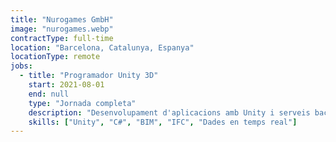 ```yaml
---
title: "Nurogames GmbH"
image: "nurogames.webp"
contractType: full-time
location: "Barcelona, Catalunya, Espanya"
locationType: remote
jobs:
  - title: "Programador Unity 3D"
    start: 2021-08-01
    end: null
    type: "Jornada completa"
    description: "Desenvolupament d'aplicacions amb Unity i serveis backend personalitzats per oferir solucions interactives per a la indústria de la construcció i l'arquitectura. Enfocat en el treball amb fitxers BIM i IFC, creació d'eines per visualitzar i interactuar amb models 3D d'edificis. El rol inclou la integració de dades en temps real, suport per a l'anàlisi de fitxers complexos i garantir una experiència d'usuari fluida per a professionals del sector."
    skills: ["Unity", "C#", "BIM", "IFC", "Dades en temps real"]
---
```

